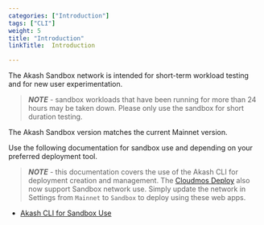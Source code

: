 ```yaml
---
categories: ["Introduction"]
tags: ["CLI"]
weight: 5
title: "Introduction"
linkTitle:  Introduction

---
```

The Akash Sandbox network is intended for short-term workload testing and for new user experimentation.

> _**NOTE**_ - sandbox workloads that have been running for more than 24 hours may be taken down.  Please only use the sandbox for short duration testing.

The Akash Sandbox version matches the current Mainnet version.

Use the following documentation for sandbox use and depending on your preferred deployment tool.

> _**NOTE**_ - this documentation covers the use of the Akash CLI for deployment creation and management.  The [Cloudmos Deploy](/docs/docs/deployments/cloudmos-deploy/) also now support Sandbox network use.  Simply update the network in Settings from `Mainnet` to `Sandbox` to deploy using these web apps.

* [Akash CLI for Sandbox Use](/docs/docs/deployments/akash-cli/installation/)